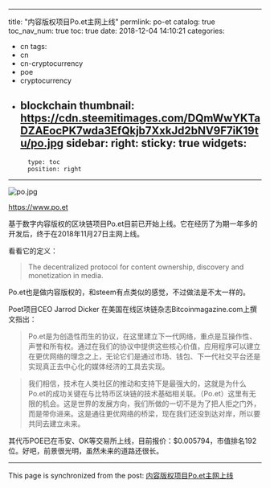 
---
title: "内容版权项目Po.et主网上线"
permlink: po-et
catalog: true
toc_nav_num: true
toc: true
date: 2018-12-04 14:10:21
categories:
- cn
tags:
- cn
- cn-cryptocurrency
- poe
- cryptocurrency
- blockchain
thumbnail: https://cdn.steemitimages.com/DQmWwYKTaDZAEocPK7wda3EfQkjb7XxkJd2bNV9F7iK19tu/po.jpg
sidebar:
    right:
        sticky: true
widgets:
    -
        type: toc
        position: right
---


![po.jpg](https://cdn.steemitimages.com/DQmWwYKTaDZAEocPK7wda3EfQkjb7XxkJd2bNV9F7iK19tu/po.jpg)

https://www.po.et

基于数字内容版权的区块链项目Po.et目前已开始上线。它在经历了为期一年多的开发后，终于在2018年11月27日主网上线。

看看它的定义：

>The decentralized protocol for content ownership, discovery and monetization in media.

Po.et也是做内容版权的，和steem有点类似的感觉，不过做法是不太一样的。

Poet项目CEO Jarrod Dicker 在美国在线区块链杂志Bitcoinmagazine.com上撰文指出：

>Po.et是为创造性而生的协议，在这里建立下一代网络，重点是互操作性、声誉和所有权。通过在我们的协议中提供这些核心价值，应用程序可以建立在更优网络的理念之上，无论它们是通过市场、钱包、下一代社交平台还是实现真正去中心化的媒体经济的工具去实现。

>我们相信，技术在人类社区的推动和支持下是最强大的，这就是为什么Po.et的成功关键在与比特币区块链的技术基础相关联。（Po.et）这里有无限的机会。这是世界的发展方向，我们所做的一切不是为了把人拒之门外，而是带你进来。这是通往更优网络的桥梁，现在我们还没到达对岸，所以要共同去建立未来。

其代币POE已在币安、OK等交易所上线，目前报价：$0.005794，市值排名192位。好吧，前景很光明，虽然未来的道路还很长。

- - -

This page is synchronized from the post: [内容版权项目Po.et主网上线](https://steemit.com/@lemooljiang/po-et)
